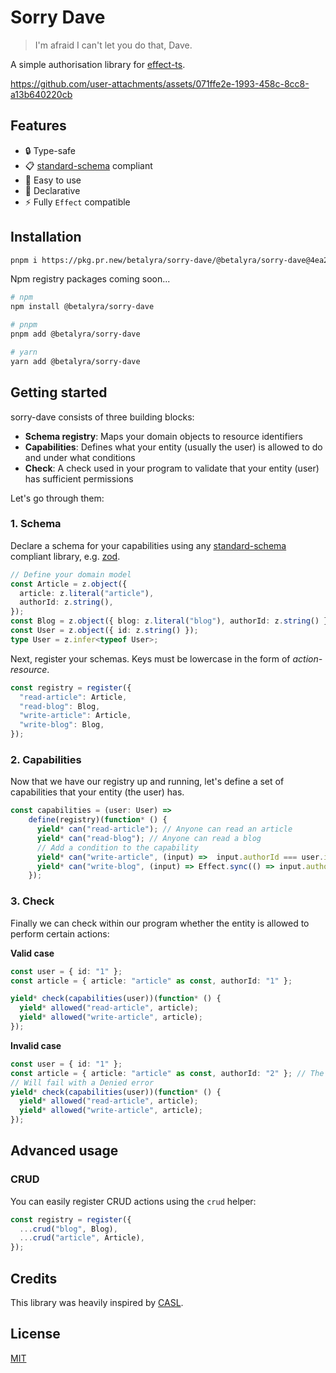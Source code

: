 # Sorry Dave

> I'm afraid I can't let you do that, Dave.

A simple authorisation library for [effect-ts](https://effect.website).



https://github.com/user-attachments/assets/071ffe2e-1993-458c-8cc8-a13b640220cb



## Features

* 🔒 Type-safe
* 📋 [standard-schema](https://github.com/standard-schema/standard-schema) compliant
* 🚀 Easy to use
* 📝 Declarative
* ⚡ Fully `Effect` compatible
 
 ## Installation

```bash
pnpm i https://pkg.pr.new/betalyra/sorry-dave/@betalyra/sorry-dave@4ea2ba7
``` 

Npm registry packages coming soon...
```bash
# npm
npm install @betalyra/sorry-dave

# pnpm
pnpm add @betalyra/sorry-dave

# yarn
yarn add @betalyra/sorry-dave
```

## Getting started

sorry-dave consists of three building blocks:

* **Schema registry**: Maps your domain objects to resource identifiers
* **Capabilities**: Defines what your entity (usually the user) is allowed to do and under what conditions
* **Check**: A check used in your program to validate that your entity (user) has sufficient permissions

Let's go through them:

### 1. Schema

Declare a schema for your capabilities using any [standard-schema](https://github.com/standard-schema/standard-schema) compliant library, e.g. [zod](https://zod.dev/).

```ts
// Define your domain model
const Article = z.object({
  article: z.literal("article"),
  authorId: z.string(),
});
const Blog = z.object({ blog: z.literal("blog"), authorId: z.string() });
const User = z.object({ id: z.string() });
type User = z.infer<typeof User>;
``` 

Next, register your schemas. Keys must be lowercase in the form of *action-resource*.

```ts
const registry = register({
  "read-article": Article,
  "read-blog": Blog,
  "write-article": Article,
  "write-blog": Blog,
});
```

### 2. Capabilities

Now that we have our registry up and running, let's define a set of capabilities that your entity (the user) has.
```ts
const capabilities = (user: User) =>
    define(registry)(function* () {
      yield* can("read-article"); // Anyone can read an article
      yield* can("read-blog"); // Anyone can read a blog
      // Add a condition to the capability
      yield* can("write-article", (input) =>  input.authorId === user.id); // Only the author can write an article
      yield* can("write-blog", (input) => Effect.sync(() => input.authorId === user.id)); // You can also use Effects in conditions
    });
```

### 3. Check

Finally we can check within our program whether the entity is allowed to perform certain actions:

**Valid case**
```ts
const user = { id: "1" };
const article = { article: "article" as const, authorId: "1" };

yield* check(capabilities(user))(function* () {
  yield* allowed("read-article", article);
  yield* allowed("write-article", article);
});
```

**Invalid case**
```ts
const user = { id: "1" };
const article = { article: "article" as const, authorId: "2" }; // The authorId does not match the user's id
// Will fail with a Denied error
yield* check(capabilities(user))(function* () {
  yield* allowed("read-article", article);
  yield* allowed("write-article", article);
});
```

## Advanced usage

### CRUD
You can easily register CRUD actions using the `crud` helper:
```ts
const registry = register({
  ...crud("blog", Blog),
  ...crud("article", Article),
});
```

## Credits

This library was heavily inspired by [CASL](https://casl.js.org/v6/en/).

## License

[MIT](./LICENSE.md)
